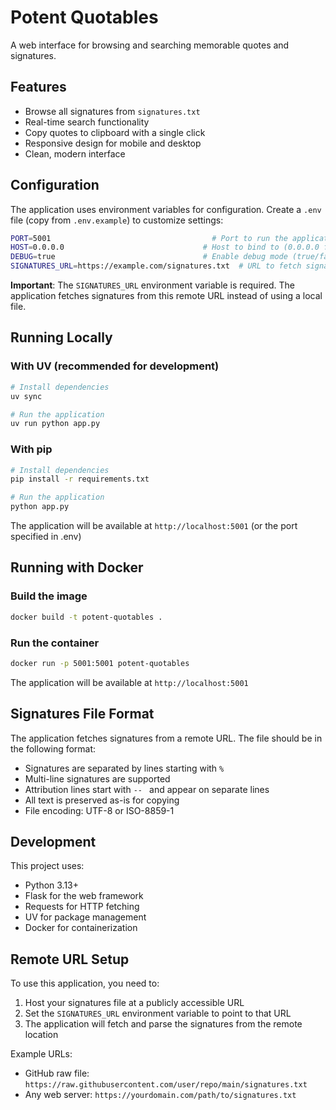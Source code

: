 # Potent Quotables

A web interface for browsing and searching memorable quotes and signatures.

## Features

- Browse all signatures from `signatures.txt`
- Real-time search functionality
- Copy quotes to clipboard with a single click
- Responsive design for mobile and desktop
- Clean, modern interface

## Configuration

The application uses environment variables for configuration. Create a `.env` file (copy from `.env.example`) to customize settings:

```bash
PORT=5001                                    # Port to run the application on
HOST=0.0.0.0                               # Host to bind to (0.0.0.0 for all interfaces)
DEBUG=true                                 # Enable debug mode (true/false)
SIGNATURES_URL=https://example.com/signatures.txt  # URL to fetch signatures from (REQUIRED)
```

**Important**: The `SIGNATURES_URL` environment variable is required. The application fetches signatures from this remote URL instead of using a local file.

## Running Locally

### With UV (recommended for development)

```bash
# Install dependencies
uv sync

# Run the application
uv run python app.py
```

### With pip

```bash
# Install dependencies
pip install -r requirements.txt

# Run the application
python app.py
```

The application will be available at `http://localhost:5001` (or the port specified in .env)

## Running with Docker

### Build the image

```bash
docker build -t potent-quotables .
```

### Run the container

```bash
docker run -p 5001:5001 potent-quotables
```

The application will be available at `http://localhost:5001`

## Signatures File Format

The application fetches signatures from a remote URL. The file should be in the following format:

- Signatures are separated by lines starting with `%`
- Multi-line signatures are supported
- Attribution lines start with `-- ` and appear on separate lines
- All text is preserved as-is for copying
- File encoding: UTF-8 or ISO-8859-1

## Development

This project uses:
- Python 3.13+
- Flask for the web framework
- Requests for HTTP fetching
- UV for package management
- Docker for containerization

## Remote URL Setup

To use this application, you need to:

1. Host your signatures file at a publicly accessible URL
2. Set the `SIGNATURES_URL` environment variable to point to that URL
3. The application will fetch and parse the signatures from the remote location

Example URLs:
- GitHub raw file: `https://raw.githubusercontent.com/user/repo/main/signatures.txt`
- Any web server: `https://yourdomain.com/path/to/signatures.txt`